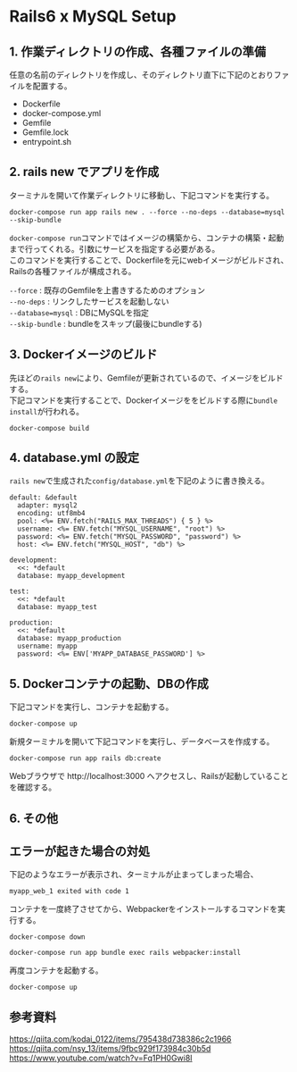 # Rails6 x MySQL Setup

## 1. 作業ディレクトリの作成、各種ファイルの準備

任意の名前のディレクトリを作成し、そのディレクトリ直下に下記のとおりファイルを配置する。
- Dockerfile
- docker-compose.yml
- Gemfile
- Gemfile.lock
- <span>entrypoint.sh</span>

## 2. rails new でアプリを作成

ターミナルを開いて作業ディレクトリに移動し、下記コマンドを実行する。
```
docker-compose run app rails new . --force --no-deps --database=mysql --skip-bundle
```
`docker-compose run`コマンドではイメージの構築から、コンテナの構築・起動まで行ってくれる。引数にサービスを指定する必要がある。<br>
このコマンドを実行することで、Dockerfileを元にwebイメージがビルドされ、Railsの各種ファイルが構成される。<br>

`--force` : 既存のGemfileを上書きするためのオプション<br>
`--no-deps` : リンクしたサービスを起動しない<br>
`--database=mysql` : DBにMySQLを指定<br>
`--skip-bundle` : bundleをスキップ(最後にbundleする)

## 3. Dockerイメージのビルド

先ほどの`rails new`により、Gemfileが更新されているので、イメージをビルドする。<br>
下記コマンドを実行することで、Dockerイメージををビルドする際に`bundle install`が行われる。
```
docker-compose build
```

## 4. database.yml の設定

`rails new`で生成された`config/database.yml`を下記のように書き換える。
```
default: &default
  adapter: mysql2
  encoding: utf8mb4
  pool: <%= ENV.fetch("RAILS_MAX_THREADS") { 5 } %>
  username: <%= ENV.fetch("MYSQL_USERNAME", "root") %>
  password: <%= ENV.fetch("MYSQL_PASSWORD", "password") %>
  host: <%= ENV.fetch("MYSQL_HOST", "db") %>

development:
  <<: *default
  database: myapp_development

test:
  <<: *default
  database: myapp_test

production:
  <<: *default
  database: myapp_production
  username: myapp
  password: <%= ENV['MYAPP_DATABASE_PASSWORD'] %>
```

## 5. Dockerコンテナの起動、DBの作成

下記コマンドを実行し、コンテナを起動する。
```
docker-compose up
```
新規ターミナルを開いて下記コマンドを実行し、データベースを作成する。
```
docker-compose run app rails db:create
```
Webブラウザで http://localhost:3000 へアクセスし、Railsが起動していることを確認する。

## 6. その他

## エラーが起きた場合の対処

下記のようなエラーが表示され、ターミナルが止まってしまった場合、
```
myapp_web_1 exited with code 1
```
コンテナを一度終了させてから、Webpackerをインストールするコマンドを実行する。
```
docker-compose down
```
```
docker-compose run app bundle exec rails webpacker:install
```
再度コンテナを起動する。
```
docker-compose up
```

## 参考資料

https://qiita.com/kodai_0122/items/795438d738386c2c1966<br>
https://qiita.com/nsy_13/items/9fbc929f173984c30b5d<br>
https://www.youtube.com/watch?v=Fq1PH0Gwi8I
